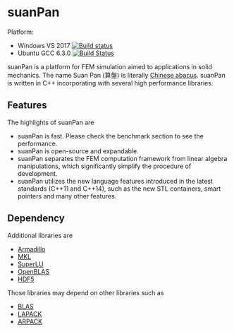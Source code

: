 # suanPan
Platform:
- Windows VS 2017 [![Build status](https://ci.appveyor.com/api/projects/status/s5aobm9l4pijrov1?svg=true)](https://ci.appveyor.com/project/TLCFEM/suanpan)
- Ubuntu GCC 6.3.0 [![Build Status](https://travis-ci.org/TLCFEM/suanPan.svg?branch=master)](https://travis-ci.org/TLCFEM/suanPan)

suanPan is a platform for FEM simulation aimed to applications in solid mechanics. The name Suan Pan (算盤) is literally [Chinese abacus](https://en.wikipedia.org/wiki/Suanpan). suanPan is written in C++ incorporating with several high performance libraries.

## Features

The highlights of suanPan are

- suanPan is fast. Please check the benchmark section to see the performance.
- suanPan is open-source and expandable.
- suanPan separates the FEM computation framework from linear algebra manipulations, which significantly simplify the procedure of development.
- suanPan utilizes the new language features introduced in the latest standards (C++11 and C++14), such as the new STL containers, smart pointers and many other features.

## Dependency

Additional libraries are

- [Armadillo](http://arma.sourceforge.net/)
- [MKL](https://software.intel.com/en-us/mkl)
- [SuperLU](http://crd-legacy.lbl.gov/~xiaoye/SuperLU/)
- [OpenBLAS](http://www.openblas.net/)
- [HDF5](https://www.hdfgroup.org/)

Those libraries may depend on other libraries such as

- [BLAS](http://www.netlib.org/blas/)
- [LAPACK](http://www.netlib.org/lapack/)
- [ARPACK](http://www.caam.rice.edu/software/ARPACK/)
